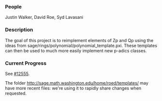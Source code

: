 

### People

Justin Walker, David Roe, Syd Lavasani 


### Description

The goal of this project is to reimplement elements of Zp and Qp using the ideas from sage/rings/polynomial/polynomial_template.pxi. These templates can then be used to much more easily implement new p-adics classes. 


### Current Progress

See <a class="http" href="http://trac.sagemath.org/sage_trac/ticket/12555">#12555</a>.   

The folder <a href="http://sage.math.washington.edu/home/roed/templates/">http://sage.math.washington.edu/home/roed/templates/</a> may have more recent files: we're using it to rapidly share changes when requested. 
